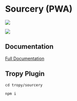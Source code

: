 # Sourcery (PWA)

![](https://github.com/sourceryapp/sourcery-web-app/workflows/Deploy%20to%20Dev/badge.svg)

![](https://github.com/sourceryapp/sourcery-web-app/workflows/Deploy%20to%20Production/badge.svg)


## Documentation
[Full Documentation](https://github.com/sourceryapp/sourcery-web-app/wiki)


## Tropy Plugin

`cd tropy/sourcery`

`npm i`

